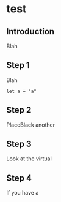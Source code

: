 # test

## Introduction
Blah

## Step 1 

Blah

```blocks
let a = "a"
```

## Step 2

PlaceBlack another 

## Step 3

Look at the virtual

## Step 4

If you have a 

